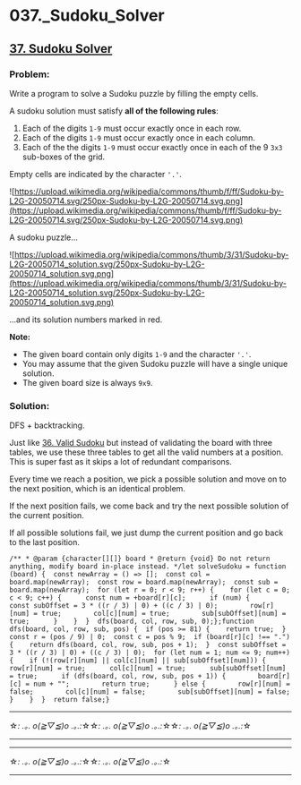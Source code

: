 # 037._Sudoku_Solver

## [37. Sudoku Solver](https://leetcode.com/problems/sudoku-solver/description/)

### Problem:

Write a program to solve a Sudoku puzzle by filling the empty cells.

A sudoku solution must satisfy **all of the following rules**:

1. Each of the digits `1-9` must occur exactly once in each row.
2. Each of the digits `1-9` must occur exactly once in each column.
3. Each of the the digits `1-9` must occur exactly once in each of the 9 `3x3` sub-boxes of the grid.

Empty cells are indicated by the character `'.'`.

![https://upload.wikimedia.org/wikipedia/commons/thumb/f/ff/Sudoku-by-L2G-20050714.svg/250px-Sudoku-by-L2G-20050714.svg.png](https://upload.wikimedia.org/wikipedia/commons/thumb/f/ff/Sudoku-by-L2G-20050714.svg/250px-Sudoku-by-L2G-20050714.svg.png)

A sudoku puzzle…

![https://upload.wikimedia.org/wikipedia/commons/thumb/3/31/Sudoku-by-L2G-20050714_solution.svg/250px-Sudoku-by-L2G-20050714_solution.svg.png](https://upload.wikimedia.org/wikipedia/commons/thumb/3/31/Sudoku-by-L2G-20050714_solution.svg/250px-Sudoku-by-L2G-20050714_solution.svg.png)

…and its solution numbers marked in red.

**Note:**

- The given board contain only digits `1-9` and the character `'.'`.
- You may assume that the given Sudoku puzzle will have a single unique solution.
- The given board size is always `9x9`.

### Solution:

DFS + backtracking.

Just like [36. Valid Sudoku](./036.%20Valid%20Sudoku.md) but instead of validating the board with three tables, we use these three tables to get all the valid numbers at a position. This is super fast as it skips a lot of redundant comparisons.

Every time we reach a position, we pick a possible solution and move on to the next position, which is an identical problem.

If the next position fails, we come back and try the next possible solution of the current position.

If all possible solutions fail, we just dump the current position and go back to the last position.

```
/** * @param {character[][]} board * @return {void} Do not return anything, modify board in-place instead. */let solveSudoku = function (board) {  const newArray = () => [];  const col = board.map(newArray);  const row = board.map(newArray);  const sub = board.map(newArray);  for (let r = 0; r < 9; r++) {    for (let c = 0; c < 9; c++) {      const num = +board[r][c];      if (num) {        const subOffset = 3 * ((r / 3) | 0) + ((c / 3) | 0);        row[r][num] = true;        col[c][num] = true;        sub[subOffset][num] = true;      }    }  }  dfs(board, col, row, sub, 0);};function dfs(board, col, row, sub, pos) {  if (pos >= 81) {    return true;  }  const r = (pos / 9) | 0;  const c = pos % 9;  if (board[r][c] !== ".") {    return dfs(board, col, row, sub, pos + 1);  }  const subOffset = 3 * ((r / 3) | 0) + ((c / 3) | 0);  for (let num = 1; num <= 9; num++) {    if (!(row[r][num] || col[c][num] || sub[subOffset][num])) {      row[r][num] = true;      col[c][num] = true;      sub[subOffset][num] = true;      if (dfs(board, col, row, sub, pos + 1)) {        board[r][c] = num + "";        return true;      } else {        row[r][num] = false;        col[c][num] = false;        sub[subOffset][num] = false;      }    }  }  return false;}
```

---

☆*: .｡. o(≧▽≦)o .｡.:*☆☆*: .｡. o(≧▽≦)o .｡.:*☆☆*: .｡. o(≧▽≦)o .｡.:*☆

---

---

☆*: .｡. o(≧▽≦)o .｡.:*☆☆*: .｡. o(≧▽≦)o .｡.:*☆

---